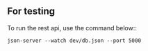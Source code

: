 ## For testing
To run the rest api, use the command below::

`json-server --watch dev/db.json --port 5000`